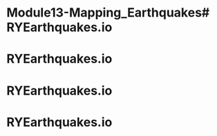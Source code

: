 # Module13-Mapping_Earthquakes# RYEarthquakes.io
# RYEarthquakes.io
# RYEarthquakes.io
# RYEarthquakes.io
